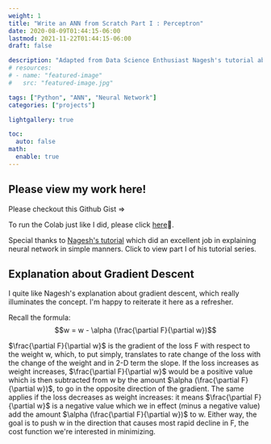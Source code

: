 ```yaml
---
weight: 1
title: "Write an ANN from Scratch Part I : Perceptron"
date: 2020-08-09T01:44:15-06:00
lastmod: 2021-11-22T01:44:15-06:00
draft: false

description: "Adapted from Data Science Enthusiast Nagesh's tutorial about writing NN in Python"
# resources:
# - name: "featured-image"
#   src: "featured-image.jpg"

tags: ["Python", "ANN", "Neural Network"]
categories: ["projects"]

lightgallery: true

toc:
  auto: false
math:
  enable: true
---
```


<!--more-->
<!-- Independent project via Python in Summer 2020 EconEx externship -->

## Please view my work here!

Please checkout this Github Gist => <script src="https://gist.github.com/Yumian-Cui/ad4b1b9187fc5e36d4d53a75e4875c8e.js"></script>

To run the Colab just like I did, please click [here](https://colab.research.google.com/drive/1vcyY0qq-3jpmuG7UHAVEsctV7-WZpe-8?usp=sharing#scrollTo=Fmd55Zzd0Oyj)🙂. 

Special thanks to [Nagesh's tutorial](https://www.kdnuggets.com/2019/11/build-artificial-neural-network-scratch-part-1.html) which did an excellent job in explaining neural network in simple manners. Click to view part I of his tutorial series. 

## Explanation about Gradient Descent

I quite like Nagesh's explanation about gradient descent, which really illuminates the concept. I'm happy to reiterate it here as a refresher. 

Recall the formula: $$w = w - \alpha (\frac{\partial F}{\partial w})$$

$\frac{\partial F}{\partial w}$ is the gradient of the loss F with respect to the weight w, which, to put simply, translates to rate change of the loss with the change of the weight and in 2-D term the slope. If the loss increases as weight increases, $\frac{\partial F}{\partial w}$ would be a positive value which is then subtracted from w by the amount $\alpha (\frac{\partial F}{\partial w})$, to go in the opposite direction of the gradient. The same applies if the loss decreases as weight increases: it means $\frac{\partial F}{\partial w}$ is a negative value which we in effect (minus a negative value) add the amount $\alpha (\frac{\partial F}{\partial w})$ to w. Either way, the goal is to push w in the direction that causes most rapid decline in F, the cost function we're interested in minimizing. 